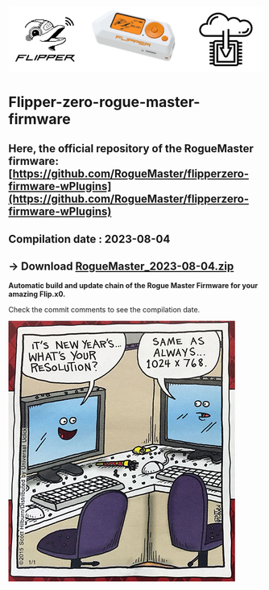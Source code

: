 ![header](https://github.com/m1ch3al/flipper-zero-rogue-master-firmware/blob/main/images/logo_main.png?raw=true)
# Flipper-zero-rogue-master-firmware

## Here, the official repository of the RogueMaster firmware: [https://github.com/RogueMaster/flipperzero-firmware-wPlugins](https://github.com/RogueMaster/flipperzero-firmware-wPlugins)

## Compilation date : 2023-08-04 
## -> Download [RogueMaster_2023-08-04.zip](https://github.com/m1ch3al/flipper-zero-rogue-master-firmware/raw/main/RogueMaster_2023-08-04.zip)

**Automatic build and update chain of the Rogue Master Firmware for your amazing Flip.x0.**


Check the commit comments to see the compilation date.

![header](https://github.com/m1ch3al/flipper-zero-rogue-master-firmware/blob/main/images/happy_new_year.jpg?raw=true)
